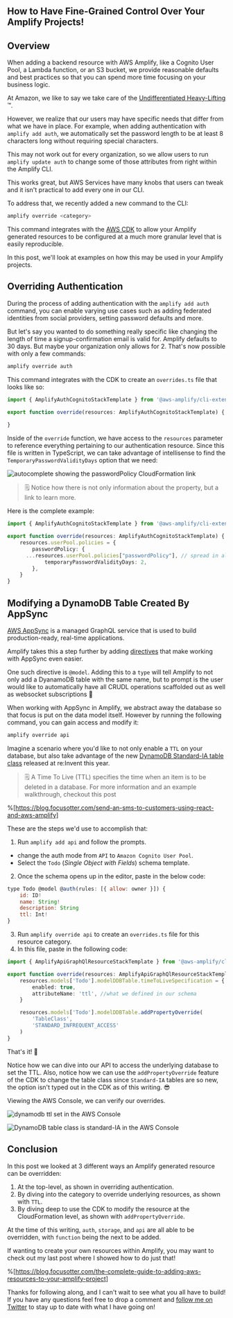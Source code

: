 ## How to Have Fine-Grained Control Over Your Amplify Projects!

## Overview

When adding a backend resource with AWS Amplify, like a Cognito User Pool, a Lambda function, or an S3 bucket, we provide reasonable defaults and best practices so that you can spend more time focusing on your business logic.

At Amazon, we like to say we take care of the  [Undifferentiated Heavy-Lifting](https://www.linkedin.com/pulse/eliminating-undifferentiated-heavy-lifting-jimmy-ray/) ™️.

However, we realize that our users may have specific needs that differ from what we have in place. For example, when adding authentication with `amplify add auth`, we automatically set the password length to be at least 8 characters long without requiring special characters.

This may not work out for every organization, so we allow users to run `amplify update auth` to change some of those attributes from right within the Amplify CLI.

This works great, but AWS Services have many knobs that users can tweak and it isn't practical to add every one in our CLI.

To address that, we recently added a new command to the CLI:

```sh
amplify override <category>
```

This command integrates with the  [AWS CDK](https://docs.aws.amazon.com/cdk/api/latest/docs/aws-construct-library.html) to allow your Amplify generated resources to be configured at a much more granular level that is easily reproducible.

In this post, we'll look at examples on how this may be used in your Amplify projects.

## Overriding Authentication

During the process of adding authentication with the `amplify add auth` command, you can enable varying use cases such as adding federated identities from social providers, setting password defaults and more. 

But let's say you wanted to do something really specific like changing the length of time a signup-confirmation email is valid for. Amplify defaults to 30 days. But maybe your organization only allows for 2. That's now possible with only a few commands:

```sh
amplify override auth
```

This command integrates with the CDK to create an `overrides.ts` file that looks like so:

```ts
import { AmplifyAuthCognitoStackTemplate } from '@aws-amplify/cli-extensibility-helper';

export function override(resources: AmplifyAuthCognitoStackTemplate) {
    
}
```

Inside of the `override` function, we have access to the `resources` parameter to reference everything pertaining to our authentication resource. Since this file is written in TypeScript, we can take advantage of intellisense to find the `TemporaryPasswordValidityDays` option that we need:


![autocomplete showing the passwordPolicy CloudFormation link](https://cdn.hashnode.com/res/hashnode/image/upload/v1639460994922/uRX2mSgYJ.png)

> 🗒️ Notice how there is not only information about the property, but a link to learn more.

Here is the complete example:

```ts
import { AmplifyAuthCognitoStackTemplate } from '@aws-amplify/cli-extensibility-helper';

export function override(resources: AmplifyAuthCognitoStackTemplate) {
	resources.userPool.policies = {
		passwordPolicy: {
      ...resources.userPool.policies["passwordPolicy"], // spread in all other policy values
			temporaryPasswordValidityDays: 2,
		},
	}
}
```

## Modifying a DynamoDB Table Created By AppSync

 [AWS AppSync](https://aws.amazon.com/appsync/) is a managed GraphQL service that is used to build production-ready, real-time applications.

Amplify takes this a step further by adding  [directives](https://docs.amplify.aws/cli-legacy/graphql-transformer/directives/) that make working with AppSync even easier.

One such directive is `@model`. Adding this to a `type` will tell Amplify to not only add a DyanamoDB table with the same name, but to prompt is the user would like to automatically have all CRUDL operations scaffolded out as well as websocket subscriptions 🤯

When working with AppSync in Amplify, we abstract away the database so that focus is put on the data model itself. However by running the following command, you can gain access and modify it:

```js
amplify override api
```

Imagine a scenario where you'd like to not only enable a `TTL` on your database, but also take advantage of the new  [DynamoDB Standard-IA table class](https://aws.amazon.com/blogs/aws/new-dynamodb-table-class-save-up-to-60-in-your-dynamodb-costs/) released at re:Invent this year.

> 🗒️ A Time To Live (TTL) specifies the time when an item is to be deleted in a database. For more information and an example walkthrough,  checkout this post 

%[https://blog.focusotter.com/send-an-sms-to-customers-using-react-and-aws-amplify]

These are the steps we'd use to accomplish that:

1. Run `amplify add api` and follow the prompts.
  - change the auth mode from `API` to `Amazon Cognito User Pool`.
  - Select the `Todo` (_Single Object with Fields_) schema template.
2. Once the schema opens up in the editor, paste in the below code:
```js
type Todo @model @auth(rules: [{ allow: owner }]) {
	id: ID!
	name: String!
	description: String
	ttl: Int!
}
```
3. Run `amplify override api` to create an `overrides.ts` file for this resource category.
4. In this file, paste in the following code:
```ts
import { AmplifyApiGraphQlResourceStackTemplate } from '@aws-amplify/cli-extensibility-helper'

export function override(resources: AmplifyApiGraphQlResourceStackTemplate) {
	resources.models['Todo'].modelDDBTable.timeToLiveSpecification = {
		enabled: true,
		attributeName: 'ttl', //what we defined in our schema
	}

	resources.models['Todo'].modelDDBTable.addPropertyOverride(
		'TableClass',
		'STANDARD_INFREQUENT_ACCESS'
	)
}
```

That's it! 🎉

Notice how we can dive into our API to access the underlying database to set the TTL. Also, notice how we can use the `addPropertyOverride` feature of the CDK to change the table class since `Standard-IA` tables are so new, the option isn't typed out in the CDK as of this writing. 😎

Viewing the AWS Console, we can verify our overrides.

![dynamodb ttl set in the AWS Console](https://cdn.hashnode.com/res/hashnode/image/upload/v1639464364531/DOfURLHgV.png)


![DynamoDB table class is standard-IA in the AWS Console](https://cdn.hashnode.com/res/hashnode/image/upload/v1639464440351/r00RvfG6a.png)

## Conclusion

In this post we looked at 3 different ways an Amplify generated resource can be overridden:

1. At the top-level, as shown in overriding authentication.
2. By diving into the category to override underlying resources, as shown with `TTL`.
3. By diving deep to use the CDK to modify the resource at the CloudFormation level, as shown with `addPropertyOverride`.

At the time of this writing, `auth`, `storage`, and `api` are all able to be overridden, with `function` being the next to be added.

If wanting to create your own resources within Amplify, you may want to check out my last post where I showed how to do just that!

%[https://blog.focusotter.com/the-complete-guide-to-adding-aws-resources-to-your-amplify-project]

Thanks for following along, and I can't wait to see what you all have to build! If you have any questions feel free to drop a comment and  [follow me on Twitter](https://twitter.com/mtliendo) to stay up to date with what I have going on!